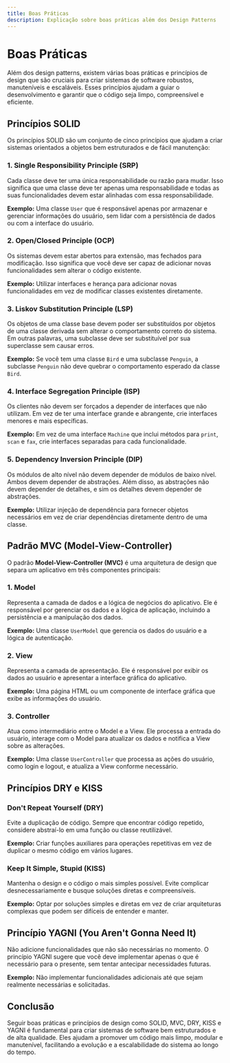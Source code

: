 ```yaml
---
title: Boas Práticas
description: Explicação sobre boas práticas além dos Design Patterns
---
```


# Boas Práticas

Além dos design patterns, existem várias boas práticas e princípios de design que são cruciais para criar sistemas de software robustos, manuteníveis e escaláveis. Esses princípios ajudam a guiar o desenvolvimento e garantir que o código seja limpo, compreensível e eficiente.

## Princípios SOLID

Os princípios SOLID são um conjunto de cinco princípios que ajudam a criar sistemas orientados a objetos bem estruturados e de fácil manutenção:

### 1. **Single Responsibility Principle (SRP)**
Cada classe deve ter uma única responsabilidade ou razão para mudar. Isso significa que uma classe deve ter apenas uma responsabilidade e todas as suas funcionalidades devem estar alinhadas com essa responsabilidade.

**Exemplo:**
Uma classe `User` que é responsável apenas por armazenar e gerenciar informações do usuário, sem lidar com a persistência de dados ou com a interface do usuário.

### 2. **Open/Closed Principle (OCP)**
Os sistemas devem estar abertos para extensão, mas fechados para modificação. Isso significa que você deve ser capaz de adicionar novas funcionalidades sem alterar o código existente.

**Exemplo:**
Utilizar interfaces e herança para adicionar novas funcionalidades em vez de modificar classes existentes diretamente.

### 3. **Liskov Substitution Principle (LSP)**
Os objetos de uma classe base devem poder ser substituídos por objetos de uma classe derivada sem alterar o comportamento correto do sistema. Em outras palavras, uma subclasse deve ser substituível por sua superclasse sem causar erros.

**Exemplo:**
Se você tem uma classe `Bird` e uma subclasse `Penguin`, a subclasse `Penguin` não deve quebrar o comportamento esperado da classe `Bird`.

### 4. **Interface Segregation Principle (ISP)**
Os clientes não devem ser forçados a depender de interfaces que não utilizam. Em vez de ter uma interface grande e abrangente, crie interfaces menores e mais específicas.

**Exemplo:**
Em vez de uma interface `Machine` que inclui métodos para `print`, `scan` e `fax`, crie interfaces separadas para cada funcionalidade.

### 5. **Dependency Inversion Principle (DIP)**
Os módulos de alto nível não devem depender de módulos de baixo nível. Ambos devem depender de abstrações. Além disso, as abstrações não devem depender de detalhes, e sim os detalhes devem depender de abstrações.

**Exemplo:**
Utilizar injeção de dependência para fornecer objetos necessários em vez de criar dependências diretamente dentro de uma classe.

## Padrão MVC (Model-View-Controller)

O padrão **Model-View-Controller (MVC)** é uma arquitetura de design que separa um aplicativo em três componentes principais: 

### 1. **Model**
Representa a camada de dados e a lógica de negócios do aplicativo. Ele é responsável por gerenciar os dados e a lógica de aplicação, incluindo a persistência e a manipulação dos dados.

**Exemplo:**
Uma classe `UserModel` que gerencia os dados do usuário e a lógica de autenticação.

### 2. **View**
Representa a camada de apresentação. Ele é responsável por exibir os dados ao usuário e apresentar a interface gráfica do aplicativo.

**Exemplo:**
Uma página HTML ou um componente de interface gráfica que exibe as informações do usuário.

### 3. **Controller**
Atua como intermediário entre o Model e a View. Ele processa a entrada do usuário, interage com o Model para atualizar os dados e notifica a View sobre as alterações.

**Exemplo:**
Uma classe `UserController` que processa as ações do usuário, como login e logout, e atualiza a View conforme necessário.

## Princípios DRY e KISS

### **Don't Repeat Yourself (DRY)**
Evite a duplicação de código. Sempre que encontrar código repetido, considere abstraí-lo em uma função ou classe reutilizável.

**Exemplo:**
Criar funções auxiliares para operações repetitivas em vez de duplicar o mesmo código em vários lugares.

### **Keep It Simple, Stupid (KISS)**
Mantenha o design e o código o mais simples possível. Evite complicar desnecessariamente e busque soluções diretas e compreensíveis.

**Exemplo:**
Optar por soluções simples e diretas em vez de criar arquiteturas complexas que podem ser difíceis de entender e manter.

## Princípio YAGNI (You Aren't Gonna Need It)

Não adicione funcionalidades que não são necessárias no momento. O princípio YAGNI sugere que você deve implementar apenas o que é necessário para o presente, sem tentar antecipar necessidades futuras.

**Exemplo:**
Não implementar funcionalidades adicionais até que sejam realmente necessárias e solicitadas.

## Conclusão

Seguir boas práticas e princípios de design como SOLID, MVC, DRY, KISS e YAGNI é fundamental para criar sistemas de software bem estruturados e de alta qualidade. Eles ajudam a promover um código mais limpo, modular e manutenível, facilitando a evolução e a escalabilidade do sistema ao longo do tempo.
